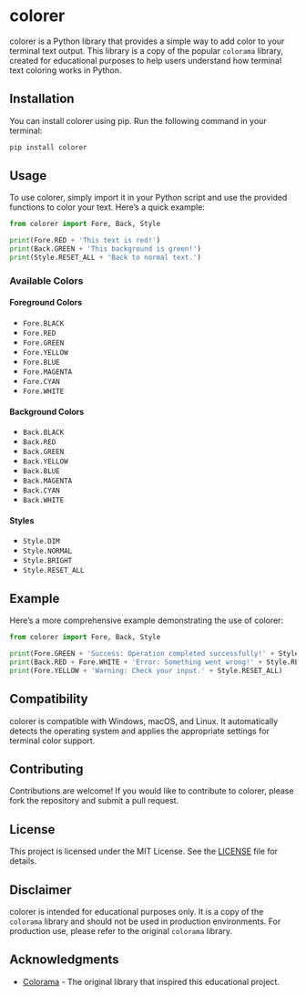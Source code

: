 # colorer

colorer is a Python library that provides a simple way to add color to your terminal text output. This library is a copy of the popular `colorama` library, created for educational purposes to help users understand how terminal text coloring works in Python.

## Installation

You can install colorer using pip. Run the following command in your terminal:

```bash
pip install colorer
```

## Usage

To use colorer, simply import it in your Python script and use the provided functions to color your text. Here’s a quick example:

```python
from colorer import Fore, Back, Style

print(Fore.RED + 'This text is red!')
print(Back.GREEN + 'This background is green!')
print(Style.RESET_ALL + 'Back to normal text.')
```

### Available Colors

#### Foreground Colors
- `Fore.BLACK`
- `Fore.RED`
- `Fore.GREEN`
- `Fore.YELLOW`
- `Fore.BLUE`
- `Fore.MAGENTA`
- `Fore.CYAN`
- `Fore.WHITE`

#### Background Colors
- `Back.BLACK`
- `Back.RED`
- `Back.GREEN`
- `Back.YELLOW`
- `Back.BLUE`
- `Back.MAGENTA`
- `Back.CYAN`
- `Back.WHITE`

#### Styles
- `Style.DIM`
- `Style.NORMAL`
- `Style.BRIGHT`
- `Style.RESET_ALL`

## Example

Here’s a more comprehensive example demonstrating the use of colorer:

```python
from colorer import Fore, Back, Style

print(Fore.GREEN + 'Success: Operation completed successfully!' + Style.RESET_ALL)
print(Back.RED + Fore.WHITE + 'Error: Something went wrong!' + Style.RESET_ALL)
print(Fore.YELLOW + 'Warning: Check your input.' + Style.RESET_ALL)
```

## Compatibility

colorer is compatible with Windows, macOS, and Linux. It automatically detects the operating system and applies the appropriate settings for terminal color support.

## Contributing

Contributions are welcome! If you would like to contribute to colorer, please fork the repository and submit a pull request.

## License

This project is licensed under the MIT License. See the [LICENSE](LICENSE) file for details.

## Disclaimer

colorer is intended for educational purposes only. It is a copy of the `colorama` library and should not be used in production environments. For production use, please refer to the original `colorama` library.

## Acknowledgments

- [Colorama](https://pypi.org/project/colorama/) - The original library that inspired this educational project.
